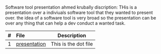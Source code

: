 Software tool presentation
ahmed krubally
discription: THis is a presentation over a indiviuals software tool that they wanted to present over. the idea of a software tool is very broad so the presentation can be over any thing that can help a dev conduct a wanted task.

|   #   | File            | Description             |
| :---: | :--------------- | ---------------------- |
|   1   |  [presentation](Presentation.md)  | This is the dot file   |

